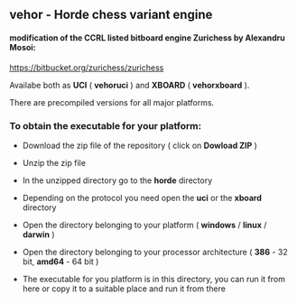 vehor - Horde chess variant engine
----------------------------------------

#### modification of the CCRL listed bitboard engine Zurichess by Alexandru Mosoi:  
https://bitbucket.org/zurichess/zurichess

Availabe both as **UCI** ( **vehoruci** ) and **XBOARD** ( **vehorxboard** ).

There are precompiled versions for all major platforms.

### To obtain the executable for your platform:

  * Download the zip file of the repository ( click on **Dowload ZIP** )

  * Unzip the zip file

  * In the unzipped directory go to the **horde** directory

  * Depending on the protocol you need open the **uci** or the **xboard** directory

  * Open the directory belonging to your platform ( **windows** / **linux** / **darwin** )

  * Open the directory belonging to your processor architecture ( **386** - 32 bit, **amd64** - 64 bit )

  * The executable for you platform is in this directory, you can run it from here or copy it to a suitable place and run it from there